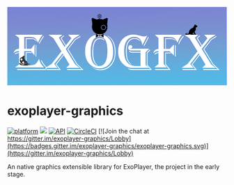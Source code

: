 ![exogfx logo](./documents/exogfx_logo_1.jpg "Graphics for ExoPlayer")
# exoplayer-graphics
[![platform](https://img.shields.io/badge/platform-android-green.svg)](http://developer.android.com/index.html)
<img src="https://img.shields.io/badge/license-MIT-green.svg?style=flat">
[![API](https://img.shields.io/badge/API-25%2B-brightgreen.svg?style=flat)](https://android-arsenal.com/api?level=25)
[![CircleCI](https://circleci.com/gh/heitaoflower/exoplayer-graphics.svg?style=shield)](https://circleci.com/gh/heitaoflower/exoplayer-graphics)
[![Join the chat at https://gitter.im/exoplayer-graphics/Lobby](https://badges.gitter.im/exoplayer-graphics/exoplayer-graphics.svg)](https://gitter.im/exoplayer-graphics/Lobby)

An native graphics extensible library for ExoPlayer, the project in the early stage.

